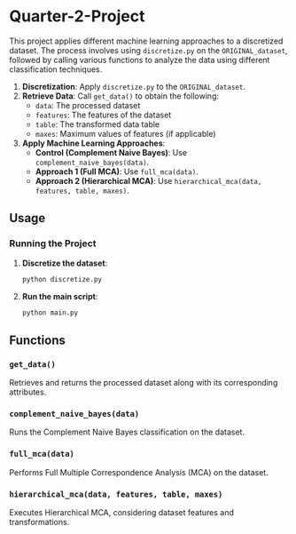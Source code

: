 # Quarter-2-Project
This project applies different machine learning approaches to a discretized dataset. The process involves using `discretize.py` on the `ORIGINAL_dataset`, followed by calling various functions to analyze the data using different classification techniques.

1. **Discretization**: Apply `discretize.py` to the `ORIGINAL_dataset`.
2. **Retrieve Data**: Call `get_data()` to obtain the following:
   - `data`: The processed dataset
   - `features`: The features of the dataset
   - `table`: The transformed data table
   - `maxes`: Maximum values of features (if applicable)
3. **Apply Machine Learning Approaches**:
   - **Control (Complement Naive Bayes)**: Use `complement_naive_bayes(data)`.
   - **Approach 1 (Full MCA)**: Use `full_mca(data)`.
   - **Approach 2 (Hierarchical MCA)**: Use `hierarchical_mca(data, features, table, maxes)`.

## Usage
### Running the Project
1. **Discretize the dataset**:
   ```python
   python discretize.py
   ```
2. **Run the main script**:
   ```python
   python main.py
   ```

## Functions
### `get_data()`
Retrieves and returns the processed dataset along with its corresponding attributes.

### `complement_naive_bayes(data)`
Runs the Complement Naive Bayes classification on the dataset.

### `full_mca(data)`
Performs Full Multiple Correspondence Analysis (MCA) on the dataset.

### `hierarchical_mca(data, features, table, maxes)`
Executes Hierarchical MCA, considering dataset features and transformations.



